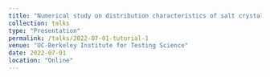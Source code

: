 ```yaml
---
title: "Numerical study on distribution characteristics of salt crystals in a supercritical water fluidized bed reactor: Effect of aggregation and breakage"
collection: talks
type: "Presentation"
permalink: /talks/2022-07-01-tutorial-1
venue: "UC-Berkeley Institute for Testing Science"
date: 2022-07-01
location: "Online"
---
```

